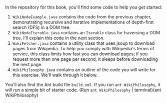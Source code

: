 In the repository for this book, you'll find some code to help you get started:



1.  `WikiNodeExample.java` contains the code from the previous chapter, demonstrating recursive and iterative implementations of depth-first search (DFS) in a DOM tree.
1.  `WikiNodeIterable.java` contains an `Iterable` class for traversing a DOM tree. I'll explain this code in the next section.
1.  `WikiFetcher.java` contains a utility class that uses jsoup to download pages from Wikipedia. To help you comply with Wikipedia's terms of service, this class limits how fast you can download pages; if you request more than one page per second, it sleeps before downloading the next page.
1.  `WikiPhilosophy.java` contains an outline of the code you will write for this exercise. We'll walk through it below. 

You'll also find the Ant build file `build.xml`.  If you run `ant WikiPhilosophy`, it will run a simple bit of starter code. {Run `ant WikiPhilosophy` | terminal}(ant WikiPhilosophy)
